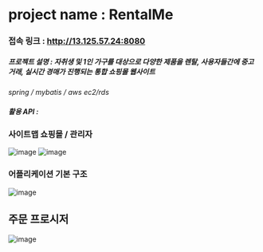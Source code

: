 # project name : RentalMe
### 접속 링크 : http://13.125.57.24:8080
##### 프로젝트 설명 : 자취생 및 1인 가구를 대상으로 다양한 제품을 렌탈,  사용자들간에 중고거래,  실시간 경매가 진행되는 통합 쇼핑몰 웹사이트

_spring / mybatis / aws ec2/rds_
##### 활용 API : 

### 사이트맵 쇼핑몰 / 관리자
![image](https://user-images.githubusercontent.com/45479802/66535201-c87da080-eb53-11e9-8902-38a937340278.png)
![image](https://user-images.githubusercontent.com/45479802/66535232-ee0aaa00-eb53-11e9-948b-bc81e0b19abd.png)

### 어플리케이션 기본 구조
![image](https://user-images.githubusercontent.com/45479802/66535260-04186a80-eb54-11e9-8b45-100725ad110e.png)

## 주문 프로시저
![image](https://user-images.githubusercontent.com/45479802/66535395-670a0180-eb54-11e9-80aa-bc659ebca4e6.png)

